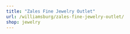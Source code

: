 ```yaml
---
title: "Zales Fine Jewelry Outlet"
url: /williamsburg/zales-fine-jewelry-outlet/
shop: jewelry
---
```

